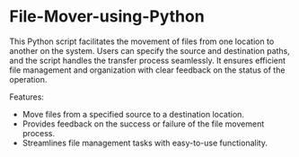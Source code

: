 # File-Mover-using-Python
This Python script facilitates the movement of files from one location to another on the system. Users can specify the source and destination paths, and the script handles the transfer process seamlessly. It ensures efficient file management and organization with clear feedback on the status of the operation.

Features:
- Move files from a specified source to a destination location.
- Provides feedback on the success or failure of the file movement process.
- Streamlines file management tasks with easy-to-use functionality.
